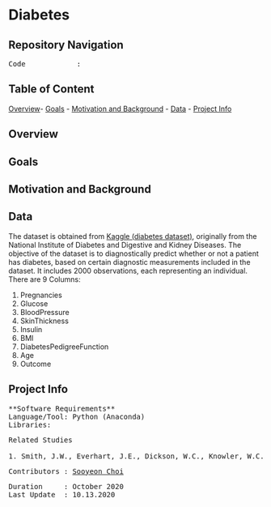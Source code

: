 # **Diabetes**


## **Repository Navigation**
<pre>
Code            :<a  </a>
</pre>

## **Table of Content**

[Overview](https://github.com/schoi15-umbc/Diabetes#overview)-
[Goals](https://github.com/schoi15-umbc/Diabetes#goals) -
[Motivation and Background](https://github.com/schoi15-umbc/Diabetes#motivation-and-backgroud) -
[Data](https://github.com/schoi15-umbc/Diabetes#data) -
[Project Info](https://github.com/schoi15-umbc/Diabetes#project-info) 


## **Overview**

## **Goals**

## **Motivation and Background**


## **Data**
The dataset is obtained from [Kaggle (diabetes dataset)](https://www.kaggle.com/johndasilva/diabetes), originally from the National Institute of Diabetes and Digestive and Kidney Diseases. The objective of the dataset is to diagnostically predict whether or not a patient has diabetes, based on certain diagnostic measurements included in the dataset. It includes 2000 observations, each representing an individual. 
There are 9 Columns: 
1. Pregnancies   
2. Glucose   
3. BloodPressure   
4. SkinThickness  
5. Insulin  
6. BMI
7. DiabetesPedigreeFunction
8. Age
9. Outcome 


## **Project Info**

<pre>
**Software Requirements**
Language/Tool: Python (Anaconda)
Libraries: 
</pre>

<pre>
Related Studies

1. Smith, J.W., Everhart, J.E., Dickson, W.C., Knowler, W.C., & Johannes, R.S. (1988). Using the ADAP learning algorithm to forecast the onset of diabetes mellitus. In Proceedings of the Symposium on Computer Applications and Medical Care (pp. 261--265). IEEE Computer Society Press.<a https://www.ncbi.nlm.nih.gov/pmc/articles/PMC2245318/pdf/procascamc00018-0276.pdf>Link</a>
</pre>

<pre>
Contributors : <a href=https://github.com/schoi15-umbc>Sooyeon Choi</a>
</pre>

<pre>
Duration     : October 2020
Last Update  : 10.13.2020
</pre>
